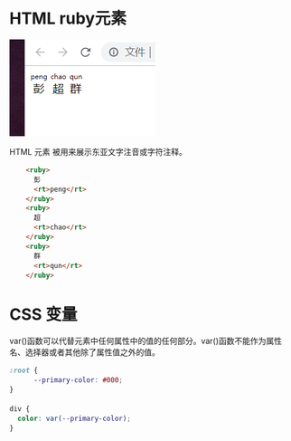 # HTML ruby元素

![ruby](./ruby.png)

HTML <ruby> 元素 被用来展示东亚文字注音或字符注释。

```html
    <ruby>
      彭
      <rt>peng</rt>
    </ruby>
    <ruby>
      超
      <rt>chao</rt>
    </ruby>
    <ruby>
      群
      <rt>qun</rt>
    </ruby>
```



# CSS 变量
var()函数可以代替元素中任何属性中的值的任何部分。var()函数不能作为属性名、选择器或者其他除了属性值之外的值。

```css
:root {
      --primary-color: #000;
}

div { 
  color: var(--primary-color);
}
```